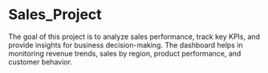 # Sales_Project
The goal of this project is to analyze sales performance, track key KPIs, and provide insights for business decision-making. The dashboard helps in monitoring revenue trends, sales by region, product performance, and customer behavior.
